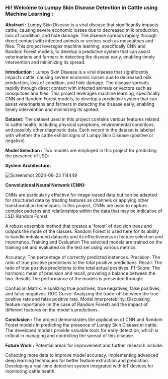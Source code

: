 ### Hi! Welcome to Lumpy Skin Disease Detection in Cattle using Machine Learning : 

**Abstract :**
Lumpy Skin Disease is a viral disease that significantly impacts cattle, causing severe economic losses due to decreased milk production, loss of condition, and hide damage. The disease spreads rapidly through direct contact with infected animals or vectors such as mosquitoes and flies. This project leverages machine learning, specifically CNN and Random Forest models, to develop a predictive system that can assist veterinarians and farmers in detecting the disease early, enabling timely intervention and minimizing its spread.

**Introduction :**
Lumpy Skin Disease is a viral disease that significantly impacts cattle, causing severe economic losses due to decreased milk production, loss of condition, and hide damage. The disease spreads rapidly through direct contact with infected animals or vectors such as mosquitoes and flies. This project leverages machine learning, specifically CNN and Random Forest models, to develop a predictive system that can assist veterinarians and farmers in detecting the disease early, enabling timely intervention and minimizing its spread.

**Dataset:**
The dataset used in this project contains various features related to cattle health, including physical symptoms, environmental conditions, and possibly other diagnostic data. Each record in the dataset is labeled with whether the cattle exhibit signs of Lumpy Skin Disease (positive or negative).

**Model Selection :**
Two models are employed in this project for predicting the presence of LSD:

**System Architecture:**

![Screenshot 2024-08-23 114449](https://github.com/user-attachments/assets/6a8e7789-66ed-4fe5-9593-11940de6b63f)


**Convolutional Neural Network (CNN):**

CNNs are particularly effective for image-based data but can be adapted for structured data by treating features as channels or applying other transformation techniques.
In this project, CNNs are used to capture complex patterns and relationships within the data that may be indicative of LSD.
Random Forest:

A robust ensemble method that creates a 'forest' of decision trees and outputs the mode of the classes.
Random Forest is used here for its ability to handle imbalanced datasets and its effectiveness in feature selection and importance.
Training and Evaluation
The selected models are trained on the training set and evaluated on the test set using various metrics:

Accuracy: The percentage of correctly predicted instances.
Precision: The ratio of true positive predictions to the total positive predictions.
Recall: The ratio of true positive predictions to the total actual positives.
F1-Score: The harmonic mean of precision and recall, providing a balance between the two.
Results
The performance of the models is presented through:

Confusion Matrix: Visualizing true positives, true negatives, false positives, and false negatives.
ROC Curve: Analyzing the trade-off between the true positive rate and false positive rate.
Model Interpretability: Discussing feature importance (in the case of Random Forest) and the impact of different features on the model's predictions.

**Conclusion :**
The project demonstrates the application of CNN and Random Forest models in predicting the presence of Lumpy Skin Disease in cattle. The developed models provide valuable tools for early detection, which is critical in managing and controlling the spread of this disease.

**Future Work :** 
Potential areas for improvement and further research include:

Collecting more data to improve model accuracy.
Implementing advanced deep learning techniques for better feature extraction and prediction.
Developing a real-time detection system integrated with IoT devices for monitoring cattle health.
